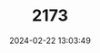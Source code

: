 ---
title: "2173"
category: "Nilssonia nigricans"
draft: false
date: 2024-02-22 13:03:49
languages:
  English: ["Black Soft-shell Turtle", "Botsami Softshell", "Black Softshell Turtle"]
---